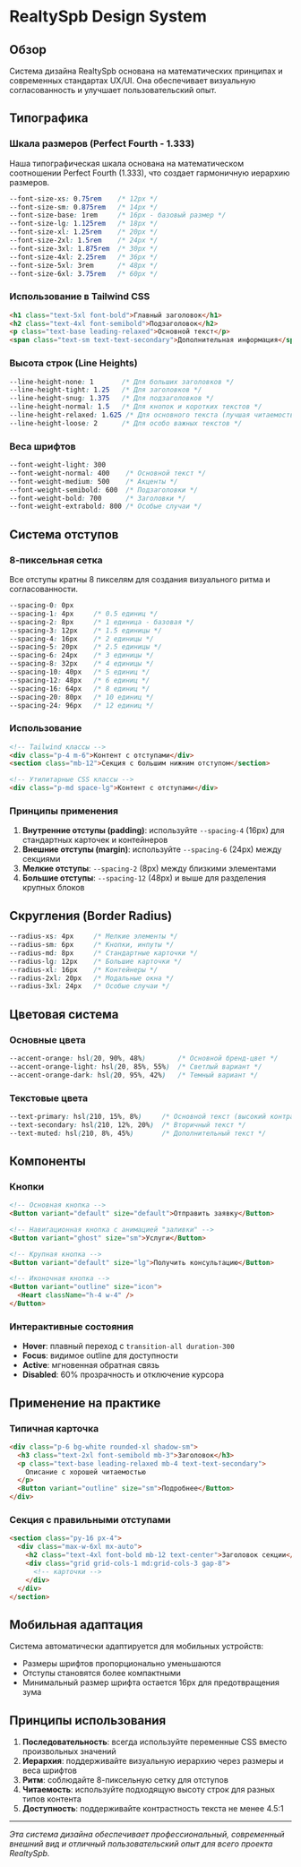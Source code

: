 # RealtySpb Design System

## Обзор

Система дизайна RealtySpb основана на математических принципах и современных стандартах UX/UI. Она обеспечивает визуальную согласованность и улучшает пользовательский опыт.

## Типографика

### Шкала размеров (Perfect Fourth - 1.333)

Наша типографическая шкала основана на математическом соотношении Perfect Fourth (1.333), что создает гармоничную иерархию размеров.

```css
--font-size-xs: 0.75rem    /* 12px */
--font-size-sm: 0.875rem   /* 14px */
--font-size-base: 1rem     /* 16px - базовый размер */
--font-size-lg: 1.125rem   /* 18px */
--font-size-xl: 1.25rem    /* 20px */
--font-size-2xl: 1.5rem    /* 24px */
--font-size-3xl: 1.875rem  /* 30px */
--font-size-4xl: 2.25rem   /* 36px */
--font-size-5xl: 3rem      /* 48px */
--font-size-6xl: 3.75rem   /* 60px */
```

### Использование в Tailwind CSS
```html
<h1 class="text-5xl font-bold">Главный заголовок</h1>
<h2 class="text-4xl font-semibold">Подзаголовок</h2>
<p class="text-base leading-relaxed">Основной текст</p>
<span class="text-sm text-text-secondary">Дополнительная информация</span>
```

### Высота строк (Line Heights)
```css
--line-height-none: 1       /* Для больших заголовков */
--line-height-tight: 1.25   /* Для заголовков */
--line-height-snug: 1.375   /* Для подзаголовков */
--line-height-normal: 1.5   /* Для кнопок и коротких текстов */
--line-height-relaxed: 1.625 /* Для основного текста (лучшая читаемость) */
--line-height-loose: 2      /* Для особо важных текстов */
```

### Веса шрифтов
```css
--font-weight-light: 300
--font-weight-normal: 400    /* Основной текст */
--font-weight-medium: 500    /* Акценты */
--font-weight-semibold: 600  /* Подзаголовки */
--font-weight-bold: 700      /* Заголовки */
--font-weight-extrabold: 800 /* Особые случаи */
```

## Система отступов

### 8-пиксельная сетка

Все отступы кратны 8 пикселям для создания визуального ритма и согласованности.

```css
--spacing-0: 0px
--spacing-1: 4px     /* 0.5 единиц */
--spacing-2: 8px     /* 1 единица - базовая */
--spacing-3: 12px    /* 1.5 единицы */
--spacing-4: 16px    /* 2 единицы */
--spacing-5: 20px    /* 2.5 единицы */
--spacing-6: 24px    /* 3 единицы */
--spacing-8: 32px    /* 4 единицы */
--spacing-10: 40px   /* 5 единиц */
--spacing-12: 48px   /* 6 единиц */
--spacing-16: 64px   /* 8 единиц */
--spacing-20: 80px   /* 10 единиц */
--spacing-24: 96px   /* 12 единиц */
```

### Использование
```html
<!-- Tailwind классы -->
<div class="p-4 m-6">Контент с отступами</div>
<section class="mb-12">Секция с большим нижним отступом</section>

<!-- Утилитарные CSS классы -->
<div class="p-md space-lg">Контент с отступами</div>
```

### Принципы применения

1. **Внутренние отступы (padding)**: используйте `--spacing-4` (16px) для стандартных карточек и контейнеров
2. **Внешние отступы (margin)**: используйте `--spacing-6` (24px) между секциями
3. **Мелкие отступы**: `--spacing-2` (8px) между близкими элементами
4. **Большие отступы**: `--spacing-12` (48px) и выше для разделения крупных блоков

## Скругления (Border Radius)

```css
--radius-xs: 4px     /* Мелкие элементы */
--radius-sm: 6px     /* Кнопки, инпуты */
--radius-md: 8px     /* Стандартные карточки */
--radius-lg: 12px    /* Большие карточки */
--radius-xl: 16px    /* Контейнеры */
--radius-2xl: 20px   /* Модальные окна */
--radius-3xl: 24px   /* Особые случаи */
```

## Цветовая система

### Основные цвета
```css
--accent-orange: hsl(20, 90%, 48%)        /* Основной бренд-цвет */
--accent-orange-light: hsl(20, 85%, 55%)  /* Светлый вариант */
--accent-orange-dark: hsl(20, 95%, 42%)   /* Темный вариант */
```

### Текстовые цвета
```css
--text-primary: hsl(210, 15%, 8%)     /* Основной текст (высокий контраст 4.5:1) */
--text-secondary: hsl(210, 12%, 20%)  /* Вторичный текст */
--text-muted: hsl(210, 8%, 45%)       /* Дополнительный текст */
```

## Компоненты

### Кнопки

```html
<!-- Основная кнопка -->
<Button variant="default" size="default">Отправить заявку</Button>

<!-- Навигационная кнопка с анимацией "заливки" -->
<Button variant="ghost" size="sm">Услуги</Button>

<!-- Крупная кнопка -->
<Button variant="default" size="lg">Получить консультацию</Button>

<!-- Иконочная кнопка -->
<Button variant="outline" size="icon">
  <Heart className="h-4 w-4" />
</Button>
```

### Интерактивные состояния

- **Hover**: плавный переход с `transition-all duration-300`
- **Focus**: видимое outline для доступности
- **Active**: мгновенная обратная связь
- **Disabled**: 60% прозрачность и отключение курсора

## Применение на практике

### Типичная карточка
```html
<div class="p-6 bg-white rounded-xl shadow-sm">
  <h3 class="text-2xl font-semibold mb-3">Заголовок</h3>
  <p class="text-base leading-relaxed mb-4 text-text-secondary">
    Описание с хорошей читаемостью
  </p>
  <Button variant="outline" size="sm">Подробнее</Button>
</div>
```

### Секция с правильными отступами
```html
<section class="py-16 px-4">
  <div class="max-w-6xl mx-auto">
    <h2 class="text-4xl font-bold mb-12 text-center">Заголовок секции</h2>
    <div class="grid grid-cols-1 md:grid-cols-3 gap-8">
      <!-- карточки -->
    </div>
  </div>
</section>
```

## Мобильная адаптация

Система автоматически адаптируется для мобильных устройств:
- Размеры шрифтов пропорционально уменьшаются
- Отступы становятся более компактными  
- Минимальный размер шрифта остается 16px для предотвращения зума

## Принципы использования

1. **Последовательность**: всегда используйте переменные CSS вместо произвольных значений
2. **Иерархия**: поддерживайте визуальную иерархию через размеры и веса шрифтов
3. **Ритм**: соблюдайте 8-пиксельную сетку для отступов
4. **Читаемость**: используйте подходящую высоту строк для разных типов контента
5. **Доступность**: поддерживайте контрастность текста не менее 4.5:1

---

*Эта система дизайна обеспечивает профессиональный, современный внешний вид и отличный пользовательский опыт для всего проекта RealtySpb.* 